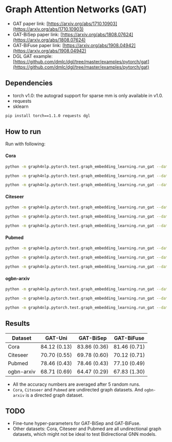 Graph Attention Networks (GAT)
============

- GAT paper link: [https://arxiv.org/abs/1710.10903](https://arxiv.org/abs/1710.10903)
- GAT-BiSep paper link: [https://arxiv.org/abs/1808.07624](https://arxiv.org/abs/1808.07624)
- GAT-BiFuse paper link: [https://arxiv.org/abs/1908.04942](https://arxiv.org/abs/1908.04942)
- DGL GAT example: [https://github.com/dmlc/dgl/tree/master/examples/pytorch/gat](https://github.com/dmlc/dgl/tree/master/examples/pytorch/gat)

Dependencies
------------
- torch v1.0: the autograd support for sparse mm is only available in v1.0.
- requests
- sklearn

```bash
pip install torch==1.1.0 requests dgl
```

How to run
----------

Run with following:

#### Cora

```bash
python -m graph4nlp.pytorch.test.graph_embedding_learning.run_gat --dataset=cora --gpu=0 --direction-option undirected
```
```bash
python -m graph4nlp.pytorch.test.graph_embedding_learning.run_gat --dataset=cora --gpu=0 --direction-option bi_sep
```
```bash
python -m graph4nlp.pytorch.test.graph_embedding_learning.run_gat --dataset=cora --gpu=0 --direction-option bi_fuse
```

#### Citeseer
```bash
python -m graph4nlp.pytorch.test.graph_embedding_learning.run_gat --dataset=citeseer --gpu=0 --early-stop  --direction-option uni
```
```bash
python -m graph4nlp.pytorch.test.graph_embedding_learning.run_gat --dataset=citeseer --gpu=0 --early-stop  --direction-option bi_sep
```
```bash
python -m graph4nlp.pytorch.test.graph_embedding_learning.run_gat --dataset=citeseer --gpu=0 --early-stop  --direction-option bi_fuse
```

#### Pubmed
```bash
python -m graph4nlp.pytorch.test.graph_embedding_learning.run_gat --dataset=pubmed --gpu=0 --num-out-heads=8 --weight-decay=0.001 --early-stop  --direction-option uni
```
```bash
python -m graph4nlp.pytorch.test.graph_embedding_learning.run_gat --dataset=pubmed --gpu=0 --num-out-heads=8 --weight-decay=0.001 --early-stop  --direction-option bi_sep
```
```bash
python -m graph4nlp.pytorch.test.graph_embedding_learning.run_gat --dataset=pubmed --gpu=0 --num-out-heads=8 --weight-decay=0.001 --early-stop  --direction-option bi_fuse
```

#### ogbn-arxiv

```bash
python -m graph4nlp.pytorch.test.graph_embedding_learning.run_gat --dataset=ogbn-arxiv --gpu=0 --early-stop --direction-option uni
```
```bash
python -m graph4nlp.pytorch.test.graph_embedding_learning.run_gat --dataset=ogbn-arxiv --gpu=0 --early-stop --direction-option bi_sep
```
```bash
python -m graph4nlp.pytorch.test.graph_embedding_learning.run_gat --dataset=ogbn-arxiv --gpu=0 --early-stop --direction-option bi_fuse
```

Results
-------

| Dataset  |    GAT-Uni    |   GAT-BiSep   |  GAT-BiFuse   |
| -------- | ------------- | ------------- | ------------- |
| Cora     | 84.12 (0.13)  | 83.86 (0.36)  | 81.46 (0.71)  |
| Citeseer | 70.70 (0.55)  | 69.78 (0.60)  | 70.12 (0.71)  |
| Pubmed   | 78.46 (0.43)  | 78.46 (0.43)  | 77.10 (0.49)  |
|ogbn-arxiv| 68.71 (0.69)  | 64.47 (0.29)  | 67.83 (1.30)  |


* All the accuracy numbers are averaged after 5 random runs.
* `Cora`, `Citeseer` and `Pubmed` are undirected graph datasets. And `ogbn-arxiv` is a directed graph dataset.


TODO
-------

* Fine-tune hyper-parameters for GAT-BiSep and GAT-BiFuse.
* Other datasets: Cora, Citeseer and Pubmed are all undirectional graph datasets, which might not be ideal to test Bidirectional GNN models.






